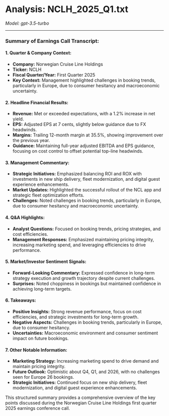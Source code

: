 # Analysis: NCLH_2025_Q1.txt

*Model: gpt-3.5-turbo*

---

### Summary of Earnings Call Transcript:

#### 1. Quarter & Company Context:
- **Company:** Norwegian Cruise Line Holdings
- **Ticker:** NCLH
- **Fiscal Quarter/Year:** First Quarter 2025
- **Key Context:** Management highlighted challenges in booking trends, particularly in Europe, due to consumer hesitancy and macroeconomic uncertainty.

#### 2. Headline Financial Results:
- **Revenue:** Met or exceeded expectations, with a 1.2% increase in net yield.
- **EPS:** Adjusted EPS at 7 cents, slightly below guidance due to FX headwinds.
- **Margins:** Trailing 12-month margin at 35.5%, showing improvement over the previous year.
- **Guidance:** Maintaining full-year adjusted EBITDA and EPS guidance, focusing on cost control to offset potential top-line headwinds.

#### 3. Management Commentary:
- **Strategic Initiatives:** Emphasized balancing ROI and ROX with investments in new ship delivery, fleet modernization, and digital guest experience enhancements.
- **Market Updates:** Highlighted the successful rollout of the NCL app and strategic fleet optimization efforts.
- **Challenges:** Noted challenges in booking trends, particularly in Europe, due to consumer hesitancy and macroeconomic uncertainty.

#### 4. Q&A Highlights:
- **Analyst Questions:** Focused on booking trends, pricing strategies, and cost efficiencies.
- **Management Responses:** Emphasized maintaining pricing integrity, increasing marketing spend, and leveraging efficiencies to drive performance.

#### 5. Market/Investor Sentiment Signals:
- **Forward-Looking Commentary:** Expressed confidence in long-term strategy execution and growth trajectory despite current challenges.
- **Surprises:** Noted choppiness in bookings but maintained confidence in achieving long-term targets.

#### 6. Takeaways:
- **Positive Insights:** Strong revenue performance, focus on cost efficiencies, and strategic investments for long-term growth.
- **Negative Aspects:** Challenges in booking trends, particularly in Europe, due to consumer hesitancy.
- **Uncertainties:** Macroeconomic environment and consumer sentiment impact on future bookings.

#### 7. Other Notable Information:
- **Marketing Strategy:** Increasing marketing spend to drive demand and maintain pricing integrity.
- **Future Outlook:** Optimistic about Q4, Q1, and 2026, with no challenges seen for Europe 26 bookings.
- **Strategic Initiatives:** Continued focus on new ship delivery, fleet modernization, and digital guest experience enhancements.

This structured summary provides a comprehensive overview of the key points discussed during the Norwegian Cruise Line Holdings first quarter 2025 earnings conference call.